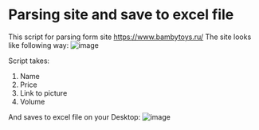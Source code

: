 # Parsing site and save to excel file
This script for parsing form site https://www.bambytoys.ru/
The site looks like following way:
![image](https://github.com/kioneta/Parsing/assets/110675077/1a7c2ffc-15c8-4d3c-8fa8-8a3739fb4258)


Script takes:
1.  Name
2.  Price
3.  Link to picture
4.  Volume

And saves to excel file on your Desktop:
![image](https://github.com/kioneta/Parsing/assets/110675077/8e707982-7bed-43bb-b064-6c69281cd28f)
